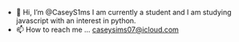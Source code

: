 - 👋 Hi, I’m @CaseyS1ms I am currently a student and I am studying javascript with an interest in python.
- 📫 How to reach me ... caseysims07@icloud.com


<!---
CaseyS1ms/CaseyS1ms is a ✨ special ✨ repository because its `README.md` (this file) appears on your GitHub profile.
You can click the Preview link to take a look at your changes.
--->
